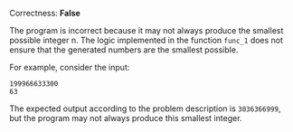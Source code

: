 Correctness: **False**

The program is incorrect because it may not always produce the smallest possible integer n. The logic implemented in the function `func_1` does not ensure that the generated numbers are the smallest possible.

For example, consider the input:
```
199966633300
63
```
The expected output according to the problem description is `3036366999`, but the program may not always produce this smallest integer.